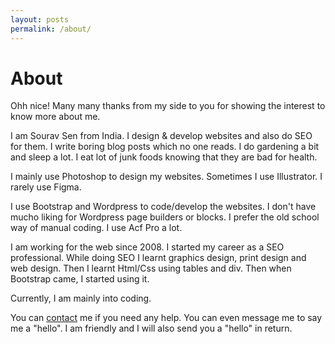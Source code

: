 ```yaml
---
layout: posts
permalink: /about/
---
```


# About

Ohh nice! Many many thanks from my side to you for showing the interest to know more about me.

I am Sourav Sen from India. I design &amp; develop websites and also do SEO for them. I write boring blog posts which no one reads. I do gardening a bit and sleep a lot. I eat lot of junk foods knowing that they are bad for health.

I mainly use Photoshop to design my websites. Sometimes I use Illustrator. I rarely use Figma.

I use Bootstrap and Wordpress to code/develop the websites. I don't have mucho liking for Wordpress page builders or blocks. I prefer the old school way of manual coding. I use Acf Pro a lot.

I am working for the web since 2008. I started my career as a SEO professional. While doing SEO I learnt graphics design, print design and web design. Then I learnt Html/Css using tables and div. Then when Bootstrap came, I started using it.

Currently, I am mainly into coding. 

You can [contact](https://sndn.github.io/contact) me if you need any help. You can even message me to say me a "hello". I am friendly and I will also send you a "hello" in return.